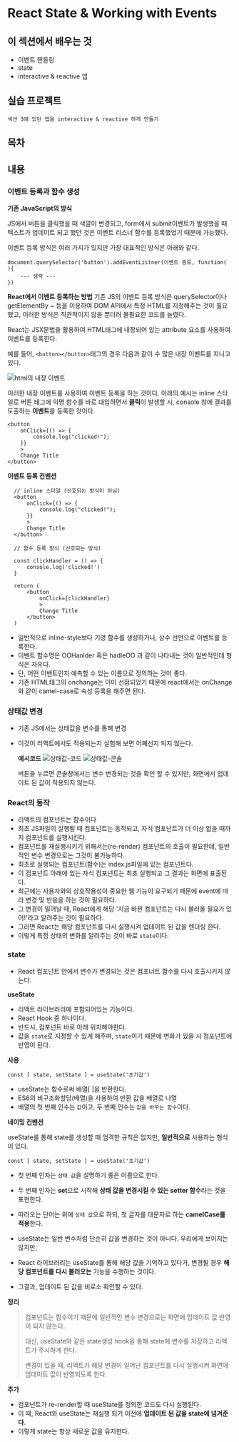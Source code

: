 # React State & Working with Events

## 이 섹션에서 배우는 것

- 이벤트 핸들링
- state
- interactive & reactive 앱

## 실습 프로젝트

`섹션 3에 있던 앱을 interactive & reactive 하게 만들기 `

## 목차

## 내용

### 이벤트 등록과 함수 생성

**기존 JavaScript의 방식**

JS에서 버튼을 클릭했을 때 색깔이 변경되고, form에서 submit이벤트가 발생했을 때 텍스트가 업데이트 되고 했던 것은 이벤트 리스너 함수를 등록했었기 때문에 가능했다.

이벤트 등록 방식은 여러 가지가 있지만 가장 대표적인 방식은 아래와 같다.

```
document.querySelector('button').addEventListner(이벤트 종류, function( ){
    --- 생략 ---
})
```

**React에서 이벤트 등록하는 방법**
기존 JS의 이벤트 등록 방식은 querySelector이나 getElementBy ~ 등을 이용하여 DOM API에서 특정 HTML를 지정해주는 것이 필요했고, 이러한 방식은 직관적이지 않을 뿐더러 불필요한 코드를 늘렸다.

React는 JSX문법을 활용하여 HTML태그에 내장되어 있는 attribute 요소를 사용하여 이벤트를 등록한다.

예를 들어, `<button></button>`태그의 경우 다음과 같이 수 많은 내장 이벤트를 지니고 있다.

![html의 내장 이벤트](img/html-event.png)

이러한 내장 이벤트를 사용하여 이벤트 등록을 하는 것이다. 아래의 예시는 inline 스타일로 버튼 태그에 익명 함수를 바로 대입하면서 **클릭**이 발생할 시, console 창에 결과를 도출하는 **이벤트**를 등록한 것이다.

```
<button
    onClick={() => {
        console.log("clicked!");
    }}
    >
    Change Title
</button>

```

**이벤트 등록 컨벤션**

```
  // inline 스타일 (선호되는 방식이 아님)
  <button
      onClick={() => {
          console.log("clicked!");
      }}
      >
      Change Title
  </button>

  // 함수 등록 방식 (선호되는 방식)

  const clickHandler = () => {
      console.log('clicked!')
  }

  return (
      <button
          onClick={clickHandler}
          >
          Change Title
      </button>
  )
```

- 일반적으로 inline-style보다 기명 함수를 생성하거나, 상수 선언으로 이벤트를 등록한다.
- 이벤트 함수명은 OOHanlder 혹은 hadleOO 과 같이 나타내는 것이 일반적인데 형식은 자유다.
- 단, 어떤 이벤트인지 예측할 수 있는 이름으로 정의하는 것이 좋다.
- 기존 HTML태그의 onchange는 이미 선점되었기 때문에 react에서는 onChange와 같이 camel-case로 속성 등록을 해주면 된다.

### 상태값 변경

- 기존 JS에서는 상태값을 변수를 통해 변경
- 이것이 리액트에서도 적용되는지 실험해 보면 어째선지 되지 않는다.

  **예시코드**
  ![상태값-코드](./img/리액트_상태값변경_1.png)
  ![상태값-콘솔](./img/리액트_상태값변경_콘솔.png)

  버튼을 누르면 콘솔창에서는 변수 변경되는 것을 확인 할 수 있지만, 화면에서 업데이트 된 값이 적용되지 않는다.

### React의 동작

- 리액트의 컴포넌트는 함수이다
- 최초 JS파일이 실행될 때 컴포넌트는 동작되고, 자식 컴포넌트가 더 이상 없을 때까지 컴포넌트를 실행시킨다.
- 컴포넌트를 재실행시키기 위해서는(re-render) 컴포넌트의 호출이 필요한데, 일반적인 변수 변경으로는 그것이 불가능하다.
- 최초로 실행되는 컴포넌트(함수)는 index.js파일에 있는 <App/> 컴포넌트다.
- 이 컴포넌트 아래에 있는 자식 컴포넌트는 최초 실행되고 그 결과는 화면에 표출된다.
- 최근에는 사용자와의 상호작용성이 중요한 웹 기능이 요구되기 때문에 event에 따라 변경 및 반응을 하는 것이 필요하다.
- 그 변경이 일어날 때, React에게 해당 '지금 바뀐 컴포넌트는 다시 불러올 필요가 있어!'라고 알려주는 것이 필요하다.
- 그러면 React는 해당 컴포넌트를 다시 실행시켜 업데이트 된 값을 렌더링 한다.
- 이렇게 특정 상태의 변화를 알려주는 것이 바로 `state`이다.

### state

- React 컴포넌트 안에서 변수가 변경되는 것은 컴포너트 함수를 다시 호출시키지 않는다.

**useState**

- 리액트 라이브러리에 포함되어있는 기능이다.
- React Hook 중 하나이다.
- 반드시, 컴포넌트 바로 아래 위치해야한다.
- 값을 `state`로 지정할 수 있게 해주며, `state`이기 때문에 변화가 있을 시 컴포넌트에 반영이 된다.

**사용**

```
const [ state, setState ] = useState('초기값')
```

- useState는 함수로써 배열[ ]을 반환한다.
- ES6의 비구조화할당(배열)을 사용하여 반환 값을 배열로 나열
- 배열의 첫 번째 인수는 `값`이고, 두 번째 인수는 `값을 바꾸는 함수`이다.

**네이밍 컨벤션**

useState를 통해 state를 생성할 때 엄격한 규칙은 없지만, **일반적으로** 사용하는 형식이 있다.

```
const [ state, setState ] = useState('초기값')
```

- 첫 번째 인자는 `상태 값`을 설명하기 좋은 이름으로 한다.
- 두 번째 인자는 **set**으로 시작해 **상태 값을 변경시킬 수 있는 setter 함수**라는 것을 표현한다.
- 따라오는 단어는 위에 `상태 값`으로 하되, 첫 글자를 대문자로 하는 **camelCase를 적용**한다.

- useState는 일반 변수처럼 단순히 값을 변경하는 것이 아니다.
  우리에게 보이지는 않지만,
- React 라이브러리는 useState를 통해 해당 값을 기억하고 있다가, 변경될 경우 **해당 컴포넌트를 다시 불러오는** 기능을 수행하는 것이다.
- 그결과, 업데이트 된 값을 비로소 확인할 수 있다.

**정리**

> 컴포넌트는 함수이기 때문에 일반적인 변수 변경으로는 화면에 업데이트 값 반영이 되지 않는다.
>
> 대신, useState와 같은 state생성 hook을 통해 state에 변수를 저장하고 리액트가 주시하게 한다.
>
> 변경이 있을 때, 리액트가 해당 변경이 일어난 컴포넌트를 다시 실행시켜 화면에 업데이트 값이 반영되도록 한다.

**추가**

- 컴포넌트가 re-render할 때 useState를 정의한 코드도 다시 실행된다.
- 이 때, React와 useState는 재실행 되기 이전에 **업데이트 된 값을 state에 넘겨준다**.
- 이렇게 state는 항상 새로운 값을 유지한다.
